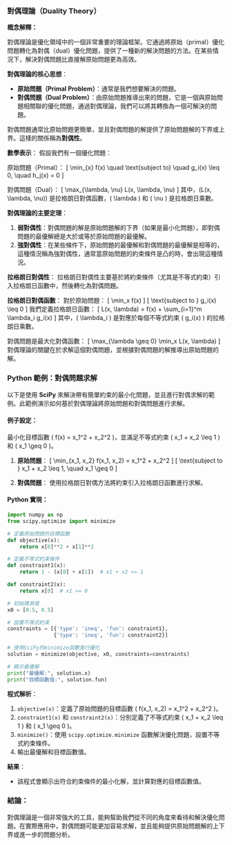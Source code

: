 ### 對偶理論（Duality Theory）

**概念解釋：**

對偶理論是優化領域中的一個非常重要的理論框架。它通過將原始（primal）優化問題轉化為對偶（dual）優化問題，提供了一種新的解決問題的方法。在某些情況下，解決對偶問題比直接解原始問題更為高效。

**對偶理論的核心思想**：
- **原始問題（Primal Problem）**：通常是我們想要解決的問題。
- **對偶問題（Dual Problem）**：由原始問題推導出來的問題，它是一個與原始問題相關聯的優化問題，通過對偶理論，我們可以將其轉換為一個可解決的問題。

對偶問題通常比原始問題更簡單，並且對偶問題的解提供了原始問題解的下界或上界。這樣的關係稱為**對偶性**。

**數學表示**：
假設我們有一個優化問題：

原始問題（Primal）：
\[
\min_{x} f(x) \quad \text{subject to} \quad g_i(x) \leq 0, \quad h_j(x) = 0
\]

對偶問題（Dual）：
\[
\max_{\lambda, \nu} L(x, \lambda, \nu)
\]
其中，\(L(x, \lambda, \nu)\) 是拉格朗日對偶函數，\( \lambda \) 和 \( \nu \) 是拉格朗日乘數。

**對偶理論的主要定理**：
1. **弱對偶性**：對偶問題的解是原始問題解的下界（如果是最小化問題），即對偶問題的最優解總是大於或等於原始問題的最優解。
2. **強對偶性**：在某些條件下，原始問題的最優解和對偶問題的最優解是相等的，這種情況稱為強對偶性，通常當原始問題的約束條件是凸的時，會出現這種情況。

**拉格朗日對偶性**：
拉格朗日對偶性主要基於將約束條件（尤其是不等式約束）引入拉格朗日函數中，然後轉化為對偶問題。

**拉格朗日對偶函數**：
對於原始問題：
\[
\min_x f(x)
\]
\[
\text{subject to } g_i(x) \leq 0
\]
我們定義拉格朗日函數：
\[
L(x, \lambda) = f(x) + \sum_{i=1}^m \lambda_i g_i(x)
\]
其中，\( \lambda_i \) 是對應於每個不等式約束 \( g_i(x) \) 的拉格朗日乘數。

對偶問題是最大化對偶函數：
\[
\max_{\lambda \geq 0} \min_x L(x, \lambda)
\]
對偶理論的關鍵在於求解這個對偶問題，並根據對偶問題的解推導出原始問題的解。

### Python 範例：對偶問題求解

以下是使用 **SciPy** 來解決帶有簡單約束的最小化問題，並且進行對偶求解的範例。此範例演示如何基於對偶理論將原始問題和對偶問題進行求解。

#### 例子設定：
最小化目標函數 \( f(x) = x_1^2 + x_2^2 \)，並滿足不等式約束 \( x_1 + x_2 \leq 1 \) 和 \( x_1 \geq 0 \)。

1. **原始問題**：
   \[
   \min_{x_1, x_2} f(x_1, x_2) = x_1^2 + x_2^2
   \]
   \[
   \text{subject to } x_1 + x_2 \leq 1, \quad x_1 \geq 0
   \]

2. **對偶問題**：
   使用拉格朗日對偶方法將約束引入拉格朗日函數進行求解。

#### Python 實現：

```python
import numpy as np
from scipy.optimize import minimize

# 定義原始問題的目標函數
def objective(x):
    return x[0]**2 + x[1]**2

# 定義不等式約束條件
def constraint1(x):
    return 1 - (x[0] + x[1])  # x1 + x2 <= 1

def constraint2(x):
    return x[0]  # x1 >= 0

# 初始猜測值
x0 = [0.5, 0.5]

# 設置不等式約束
constraints = [{'type': 'ineq', 'fun': constraint1},
               {'type': 'ineq', 'fun': constraint2}]

# 使用SciPy的minimize函數進行優化
solution = minimize(objective, x0, constraints=constraints)

# 顯示最優解
print("最優解:", solution.x)
print("目標函數值:", solution.fun)
```

**程式解析**：
1. `objective(x)`：定義了原始問題的目標函數 \( f(x_1, x_2) = x_1^2 + x_2^2 \)。
2. `constraint1(x)` 和 `constraint2(x)`：分別定義了不等式約束 \( x_1 + x_2 \leq 1 \) 和 \( x_1 \geq 0 \)。
3. `minimize()`：使用 `scipy.optimize.minimize` 函數解決優化問題，設置不等式約束條件。
4. 輸出最優解和目標函數值。

**結果**：
- 該程式會顯示出符合約束條件的最小化解，並計算對應的目標函數值。

### 結論：
對偶理論是一個非常強大的工具，能夠幫助我們從不同的角度來看待和解決優化問題。在實際應用中，對偶問題可能更加容易求解，並且能夠提供原始問題解的上下界或進一步的問題分析。